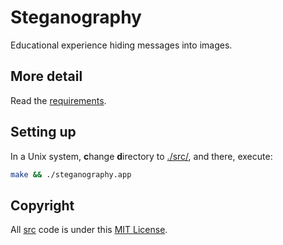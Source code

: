 # Steganography
Educational experience hiding messages into images.

## More detail
Read the [requirements](./docs/proposta_ufrn_bti_itp_2017_1.pdf).

## Setting up
In a Unix system, **c**hange **d**irectory to [./src/](./src/), and there, execute:

```sh
make && ./steganography.app
```

## Copyright
All [src](./src/) code is under this [MIT License](./LICENSE).
